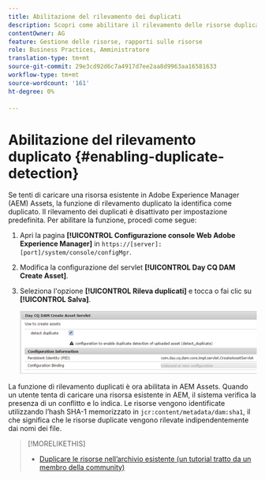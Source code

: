 ```yaml
---
title: Abilitazione del rilevamento dei duplicati
description: Scopri come abilitare il rilevamento delle risorse duplicate in AEM.
contentOwner: AG
feature: Gestione delle risorse, rapporti sulle risorse
role: Business Practices, Amministratore
translation-type: tm+mt
source-git-commit: 29e3cd92d6c7a4917d7ee2aa8d9963aa16581633
workflow-type: tm+mt
source-wordcount: '161'
ht-degree: 0%

---
```



# Abilitazione del rilevamento duplicato {#enabling-duplicate-detection}

Se tenti di caricare una risorsa esistente in Adobe Experience Manager (AEM) Assets, la funzione di rilevamento duplicato la identifica come duplicato. Il rilevamento dei duplicati è disattivato per impostazione predefinita. Per abilitare la funzione, procedi come segue:

1. Apri la pagina **[!UICONTROL Configurazione console Web Adobe Experience Manager]** in `https://[server]:[port]/system/console/configMgr`.
1. Modifica la configurazione del servlet **[!UICONTROL Day CQ DAM Create Asset]**.
1. Seleziona l&#39;opzione **[!UICONTROL Rileva duplicati]** e tocca o fai clic su **[!UICONTROL Salva]**.

   ![Seleziona l’opzione per rilevare i duplicati nel servlet](assets/chlimage_1-377.png)

La funzione di rilevamento duplicati è ora abilitata in AEM Assets. Quando un utente tenta di caricare una risorsa esistente in AEM, il sistema verifica la presenza di un conflitto e lo indica. Le risorse vengono identificate utilizzando l’hash SHA-1 memorizzato in `jcr:content/metadata/dam:sha1`, il che significa che le risorse duplicate vengono rilevate indipendentemente dai nomi dei file.

>[!MORELIKETHIS]
>
>* [Duplicare le risorse nell’archivio esistente (un tutorial tratto da un membro della community)](https://experience-aem.blogspot.com/2019/06/aem-65-find-duplicate-assets-binaries-in-existing-repository.html)

